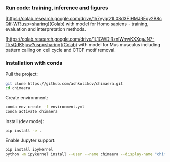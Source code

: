 ### Run code: training, inference and figures

[https://colab.research.google.com/drive/1h7yygrz1L0Sd3FlHMJREgv2B8cQIf-Wf?usp=sharing](Colab) with model for Homo sapiens - training, evaluation and interpretation methods.

[https://colab.research.google.com/drive/1L1GWDiRznlWnwKXXgaJN7-TksQdK5juw?usp=sharing](Colab) with model for Mus musculus including pattern calling on cell cycle and CTCF motif removal.

### Installation with conda

Pull the project:
```bash
git clone https://github.com/ashkolikov/chimaera.git
cd chimaera
```

Create environment:
```bash
conda env create -f environment.yml
conda activate chimaera
```

Install (dev mode):
```bash
pip install -e .
```

Enable Jupyter support: 
```bash
pip install ipykernel
python -m ipykernel install --user --name chimaera --display-name "chimaera"
```
